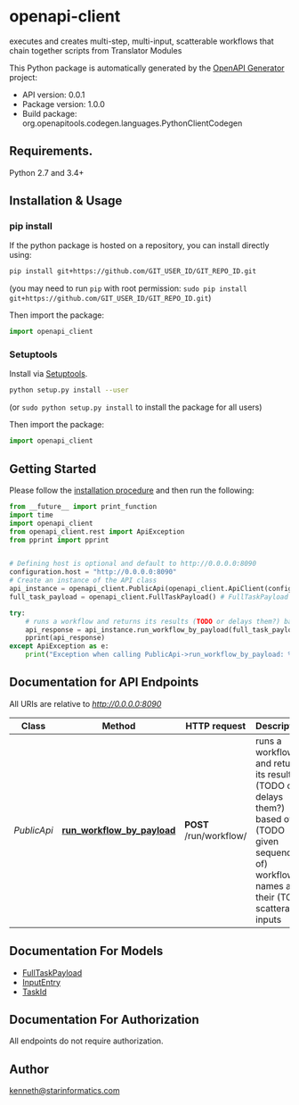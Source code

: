 # openapi-client
executes and creates multi-step, multi-input, scatterable workflows that chain together scripts from Translator Modules

This Python package is automatically generated by the [OpenAPI Generator](https://openapi-generator.tech) project:

- API version: 0.0.1
- Package version: 1.0.0
- Build package: org.openapitools.codegen.languages.PythonClientCodegen

## Requirements.

Python 2.7 and 3.4+

## Installation & Usage
### pip install

If the python package is hosted on a repository, you can install directly using:

```sh
pip install git+https://github.com/GIT_USER_ID/GIT_REPO_ID.git
```
(you may need to run `pip` with root permission: `sudo pip install git+https://github.com/GIT_USER_ID/GIT_REPO_ID.git`)

Then import the package:
```python
import openapi_client 
```

### Setuptools

Install via [Setuptools](http://pypi.python.org/pypi/setuptools).

```sh
python setup.py install --user
```
(or `sudo python setup.py install` to install the package for all users)

Then import the package:
```python
import openapi_client
```

## Getting Started

Please follow the [installation procedure](#installation--usage) and then run the following:

```python
from __future__ import print_function
import time
import openapi_client
from openapi_client.rest import ApiException
from pprint import pprint


# Defining host is optional and default to http://0.0.0.0:8090
configuration.host = "http://0.0.0.0:8090"
# Create an instance of the API class
api_instance = openapi_client.PublicApi(openapi_client.ApiClient(configuration))
full_task_payload = openapi_client.FullTaskPayload() # FullTaskPayload |  (optional)

try:
    # runs a workflow and returns its results (TODO or delays them?) based off a (TODO given sequence of) workflow names and their (TODO scatterable) inputs
    api_response = api_instance.run_workflow_by_payload(full_task_payload=full_task_payload)
    pprint(api_response)
except ApiException as e:
    print("Exception when calling PublicApi->run_workflow_by_payload: %s\n" % e)

```

## Documentation for API Endpoints

All URIs are relative to *http://0.0.0.0:8090*

Class | Method | HTTP request | Description
------------ | ------------- | ------------- | -------------
*PublicApi* | [**run_workflow_by_payload**](docs/PublicApi.md#run_workflow_by_payload) | **POST** /run/workflow/ | runs a workflow and returns its results (TODO or delays them?) based off a (TODO given sequence of) workflow names and their (TODO scatterable) inputs


## Documentation For Models

 - [FullTaskPayload](docs/FullTaskPayload.md)
 - [InputEntry](docs/InputEntry.md)
 - [TaskId](docs/TaskId.md)


## Documentation For Authorization

 All endpoints do not require authorization.

## Author

kenneth@starinformatics.com


